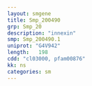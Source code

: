 ```yaml
---
layout: smgene
title: Smp_200490
grp: Smp_20
description: "innexin"
smp: Smp_200490.1
uniprot: "G4V942"
length:   198
cdd: "cl03000, pfam00876"
kk: ns
categories: sm
---
```

